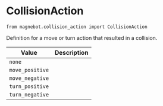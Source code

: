 # CollisionAction

`from magnebot.collision_action import CollisionAction`

Definition for a move or turn action that resulted in a collision.

| Value | Description |
| --- | --- |
| `none` |  |
| `move_positive` |  |
| `move_negative` |  |
| `turn_positive` |  |
| `turn_negative` |  |